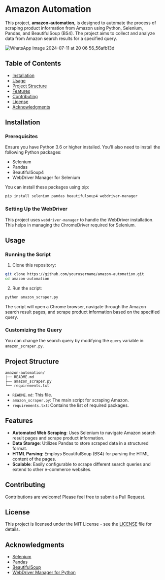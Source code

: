 # Amazon Automation

This project, **amazon-automation**, is designed to automate the process of scraping product information from Amazon using Python, Selenium, Pandas, and BeautifulSoup (BS4). The project aims to collect and analyze data from Amazon search results for a specified query.


![WhatsApp Image 2024-07-11 at 20 06 56_56afb13d](https://github.com/dibakargoswami100/amazon-automation/assets/160622594/9907b6ed-aa49-41cc-8e36-a31d0d969deb)


## Table of Contents

- [Installation](#installation)
- [Usage](#usage)
- [Project Structure](#project-structure)
- [Features](#features)
- [Contributing](#contributing)
- [License](#license)
- [Acknowledgments](#acknowledgments)

## Installation

### Prerequisites

Ensure you have Python 3.6 or higher installed. You'll also need to install the following Python packages:

- Selenium
- Pandas
- BeautifulSoup4
- WebDriver Manager for Selenium

You can install these packages using pip:

```bash
pip install selenium pandas beautifulsoup4 webdriver-manager
```

### Setting Up the WebDriver

This project uses `webdriver-manager` to handle the WebDriver installation. This helps in managing the ChromeDriver required for Selenium.

## Usage

### Running the Script

1. Clone this repository:

```bash
git clone https://github.com/yourusername/amazon-automation.git
cd amazon-automation
```

2. Run the script:

```bash
python amazon_scraper.py
```

The script will open a Chrome browser, navigate through the Amazon search result pages, and scrape product information based on the specified query.

### Customizing the Query

You can change the search query by modifying the `query` variable in `amazon_scraper.py`.

## Project Structure

```
amazon-automation/
├── README.md
├── amazon_scraper.py
└── requirements.txt
```

- `README.md`: This file.
- `amazon_scraper.py`: The main script for scraping Amazon.
- `requirements.txt`: Contains the list of required packages.

## Features

- **Automated Web Scraping**: Uses Selenium to navigate Amazon search result pages and scrape product information.
- **Data Storage**: Utilizes Pandas to store scraped data in a structured format.
- **HTML Parsing**: Employs BeautifulSoup (BS4) for parsing the HTML content of the pages.
- **Scalable**: Easily configurable to scrape different search queries and extend to other e-commerce websites.

## Contributing

Contributions are welcome! Please feel free to submit a Pull Request.

## License

This project is licensed under the MIT License - see the [LICENSE](LICENSE) file for details.

## Acknowledgments

- [Selenium](https://www.selenium.dev/)
- [Pandas](https://pandas.pydata.org/)
- [BeautifulSoup](https://www.crummy.com/software/BeautifulSoup/)
- [WebDriver Manager for Python](https://github.com/SergeyPirogov/webdriver_manager)
